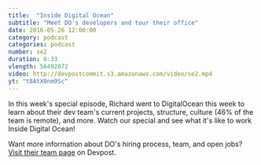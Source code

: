 ```yaml
---
title:  "Inside Digital Ocean"
subtitle: "Meet DO's developers and tour their office"
date: 2016-05-26 12:00:00
category: podcast
categories: podcast
number: se2
duration: 6:33
vlength: 56492072
video: http://devpostcommit.s3.amazonaws.com/video/se2.mp4
yt: "t8AtX0nm9Sc"
---
```


In this week's special episode, Richard went to DigitalOcean this week to learn about their dev team's current projects, structure, culture (46% of the team is remote), and more. Watch our special and see what it's like to work Inside Digital Ocean!

Want more information about DO's hiring process, team, and open jobs? <a href="http://devpost.com/teams/digitalocean">Visit their team page</a> on Devpost.
